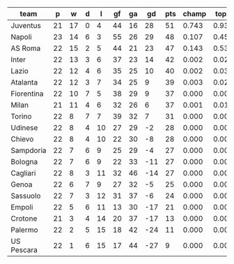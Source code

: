 |    team    | p  | w  | d | l  | gf | ga | gd  | pts | champ | top2  | top3  | top4  |  5-7  | bot4  | bot3  | bot2  |
|------------|----|----|---|----|----|----|-----|-----|-------|-------|-------|-------|-------|-------|-------|-------|
| Juventus   | 21 | 17 | 0 |  4 | 44 | 16 |  28 |  51 | 0.743 | 0.930 | 0.987 | 0.996 | 0.004 | 0.000 | 0.000 | 0.000|
| Napoli     | 23 | 14 | 6 |  3 | 55 | 26 |  29 |  48 | 0.107 | 0.451 | 0.804 | 0.922 | 0.075 | 0.000 | 0.000 | 0.000|
| AS Roma    | 22 | 15 | 2 |  5 | 44 | 21 |  23 |  47 | 0.143 | 0.534 | 0.848 | 0.945 | 0.054 | 0.000 | 0.000 | 0.000|
| Inter      | 22 | 13 | 3 |  6 | 37 | 23 |  14 |  42 | 0.002 | 0.020 | 0.086 | 0.250 | 0.548 | 0.000 | 0.000 | 0.000|
| Lazio      | 22 | 12 | 4 |  6 | 35 | 25 |  10 |  40 | 0.002 | 0.032 | 0.121 | 0.338 | 0.519 | 0.000 | 0.000 | 0.000|
| Atalanta   | 22 | 12 | 3 |  7 | 34 | 25 |   9 |  39 | 0.003 | 0.021 | 0.089 | 0.280 | 0.548 | 0.000 | 0.000 | 0.000|
| Fiorentina | 22 | 10 | 7 |  5 | 38 | 29 |   9 |  37 | 0.000 | 0.003 | 0.021 | 0.094 | 0.459 | 0.000 | 0.000 | 0.000|
| Milan      | 21 | 11 | 4 |  6 | 32 | 26 |   6 |  37 | 0.001 | 0.010 | 0.042 | 0.157 | 0.525 | 0.000 | 0.000 | 0.000|
| Torino     | 22 |  8 | 7 |  7 | 39 | 32 |   7 |  31 | 0.000 | 0.000 | 0.003 | 0.017 | 0.216 | 0.001 | 0.000 | 0.000|
| Udinese    | 22 |  8 | 4 | 10 | 27 | 29 |  -2 |  28 | 0.000 | 0.000 | 0.000 | 0.000 | 0.016 | 0.022 | 0.002 | 0.000|
| Chievo     | 22 |  8 | 4 | 10 | 22 | 30 |  -8 |  28 | 0.000 | 0.000 | 0.000 | 0.000 | 0.013 | 0.026 | 0.003 | 0.000|
| Sampdoria  | 22 |  7 | 6 |  9 | 25 | 29 |  -4 |  27 | 0.000 | 0.000 | 0.000 | 0.000 | 0.011 | 0.031 | 0.004 | 0.000|
| Bologna    | 22 |  7 | 6 |  9 | 22 | 33 | -11 |  27 | 0.000 | 0.000 | 0.000 | 0.000 | 0.006 | 0.054 | 0.009 | 0.001|
| Cagliari   | 22 |  8 | 3 | 11 | 32 | 46 | -14 |  27 | 0.000 | 0.000 | 0.000 | 0.000 | 0.004 | 0.080 | 0.012 | 0.002|
| Genoa      | 22 |  6 | 7 |  9 | 27 | 32 |  -5 |  25 | 0.000 | 0.000 | 0.000 | 0.000 | 0.003 | 0.085 | 0.015 | 0.002|
| Sassuolo   | 22 |  7 | 3 | 12 | 31 | 37 |  -6 |  24 | 0.000 | 0.000 | 0.000 | 0.000 | 0.002 | 0.158 | 0.032 | 0.004|
| Empoli     | 22 |  5 | 6 | 11 | 13 | 30 | -17 |  21 | 0.000 | 0.000 | 0.000 | 0.000 | 0.000 | 0.619 | 0.205 | 0.053|
| Crotone    | 21 |  3 | 4 | 14 | 20 | 37 | -17 |  13 | 0.000 | 0.000 | 0.000 | 0.000 | 0.000 | 0.946 | 0.821 | 0.400|
| Palermo    | 22 |  2 | 5 | 15 | 18 | 42 | -24 |  11 | 0.000 | 0.000 | 0.000 | 0.000 | 0.000 | 0.984 | 0.924 | 0.675|
| US Pescara | 22 |  1 | 6 | 15 | 17 | 44 | -27 |   9 | 0.000 | 0.000 | 0.000 | 0.000 | 0.000 | 0.996 | 0.975 | 0.863|
